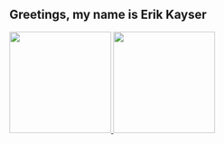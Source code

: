 ## Greetings, my name is Erik Kayser 
 <div>
  <a href="https://github.com/resyakKire">
  <img height="180em" src="https://github-readme-stats.vercel.app/api?username=resyakKire&show_icons=true&include_all_commits=true&count_private=true&title_color,#9D00FF&bg_color,#052E17&icon_color,#FFAD19"/>
  <img height="180em" src="https://github-readme-stats.vercel.app/api/top-langs/?username=resyakKire&layout=compact&langs_count=7&title_color(#9D00FF)&bg_color(#052E17)&icon_color(#FFAD19)"/>
</div>
